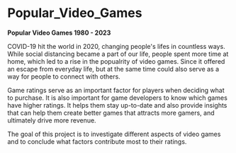 # Popular_Video_Games
**Popular Video Games 1980 - 2023**


COVID-19 hit the world in 2020, changing people's lifes in countless ways. While social distancing became a part of our life, people spent more time at home, which led to a rise in the popualrity of video games. Since it offered an escape from everyday life, but at the same time could also serve as a way for people to connect with others.

Game ratings serve as an important factor for players when deciding what to purchase. It is also important for game developers to know which games have higher ratings. It helps them stay up-to-date and also provide insights that can help them create better games that attracts more gamers, and ultimately drive more revenue.

The goal of this project is to investigate different aspects of video games and to conclude what factors contribute most to their ratings.

